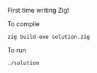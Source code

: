 First time writing Zig!

To compile

```
zig build-exe solution.zig
```

To run

```
./solution
```
